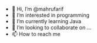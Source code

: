 - 👋 Hi, I’m @mahrufarif
- 👀 I’m interested in programming
- 🌱 I’m currently learning Java 
- 💞️ I’m looking to collaborate on ...
- 📫 How to reach me 

<!---
mahrufarif/mahrufarif is a ✨ special ✨ repository because its `README.md` (this file) appears on your GitHub profile.
You can click the Preview link to take a look at your changes.
--->
